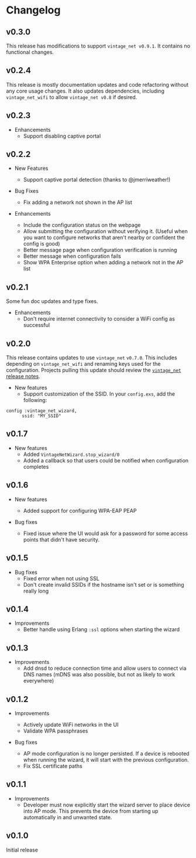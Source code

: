# Changelog

## v0.3.0

This release has modifications to support `vintage_net v0.9.1`. It contains no
functional changes.

## v0.2.4

This release is mostly documentation updates and code refactoring without any
core usage changes. It also updates dependencies, including `vintage_net_wifi`
to allow `vintage_net v0.8` if desired.

## v0.2.3

* Enhancements
  * Support disabling captive portal

## v0.2.2

* New Features
  * Support captive portal detection (thanks to @jmerriweather!)

* Bug Fixes
  * Fix adding a network not shown in the AP list

* Enhancements
  * Include the configuration status on the webpage
  * Allow submitting the configuration without verifying it. (Useful when you want to configure networks that aren't nearby or confident the config is good)
  * Better message page when configuration verification is running
  * Better message when configuration fails
  * Show WPA Enterprise option when adding a network not in the AP list

## v0.2.1

Some fun doc updates and type fixes.

* Enhancements
  * Don't require internet connectivity to consider a WiFi config as successful

## v0.2.0

This release contains updates to use `vintage_net` `v0.7.0`. This includes
depending on `vintage_net_wifi` and renaming keys used for the configuration.
Projects pulling this update should review the [`vintage_net` release
notes](https://github.com/nerves-networking/vintage_net/releases/tag/v0.7.0).

* New features
  * Support customization of the SSID. In your `config.exs`, add the following:

```
config :vintage_net_wizard,
      ssid: "MY_SSID"
```

## v0.1.7

* New features
  * Added `VintageNetWizard.stop_wizard/0`
  * Added a callback so that users could be notified when configuration
    completes

## v0.1.6

* New features
  * Added support for configuring WPA-EAP PEAP

* Bug fixes
  * Fixed issue where the UI would ask for a password for some access points
    that didn't have security.

## v0.1.5

* Bug fixes
  * Fixed error when not using SSL
  * Don't create invalid SSIDs if the hostname isn't set or is something really
    long

## v0.1.4

* Improvements
  * Better handle using Erlang `:ssl` options when starting the wizard

## v0.1.3

* Improvements
  * Add dnsd to reduce connection time and allow users to connect via DNS names
    (mDNS was also possible, but not as likely to work everywhere)

## v0.1.2

* Improvements
  * Actively update WiFi networks in the UI
  * Validate WPA passphrases

* Bug fixes
  * AP mode configuration is no longer persisted. If a device is rebooted when
    running the wizard, it will start with the previous configuration.
  * Fix SSL certificate paths

## v0.1.1

* Improvements
  * Developer must now explicitly start the wizard server to place device into
    AP mode. This prevents the device from starting up automatically in
    and unwanted state.

## v0.1.0

Initial release
